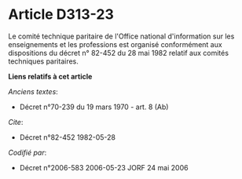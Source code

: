 # Article D313-23

Le comité technique paritaire de l'Office national d'information sur les enseignements et les professions est organisé
conformément aux dispositions du décret n° 82-452 du 28 mai 1982 relatif aux comités techniques paritaires.

**Liens relatifs à cet article**

_Anciens textes_:

  - Décret n°70-239 du 19 mars 1970 - art. 8 (Ab)

_Cite_:

  - Décret n°82-452 1982-05-28

_Codifié par_:

  - Décret n°2006-583 2006-05-23 JORF 24 mai 2006
